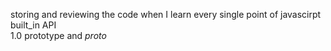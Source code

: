 storing and reviewing  the code when I learn every single point of javascirpt built_in API <br>
1.0 prototype and _proto_<br>

